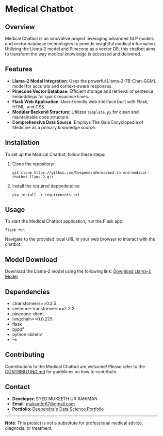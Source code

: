 # Medical Chatbot

## Overview
Medical Chatbot is an innovative project leveraging advanced NLP models and vector database technologies to provide insightful medical information. Utilizing the Llama-2 model and Pinecone as a vector DB, this chatbot aims to transform the way medical knowledge is accessed and delivered.

## Features
- **Llama-2 Model Integration**: Uses the powerful Llama-2-7B-Chat-GGML model for accurate and context-aware responses.
- **Pinecone Vector Database**: Efficient storage and retrieval of sentence embeddings for quick response times.
- **Flask Web Application**: User-friendly web interface built with Flask, HTML, and CSS.
- **Modular Backend Structure**: Utilizes `template.py` for clean and maintainable code structure.
- **Comprehensive Data Source**: Employs The Gale Encyclopedia of Medicine as a primary knowledge source.

## Installation
To set up the Medical Chatbot, follow these steps:

1. Clone the repository:
   ```
   git clone https://github.com/DeependraVerma/end-to-end-medical-chatbot-llama-2.git
   ```
2. Install the required dependencies:
   ```
   pip install -r requirements.txt
   ```

## Usage
To start the Medical Chatbot application, run the Flask app:

```
flask run
```

Navigate to the provided local URL in your web browser to interact with the chatbot.

## Model Download
Download the Llama-2 model using the following link:
[Download Llama-2 Model](https://huggingface.co/TheBloke/Llama-2-7B-Chat-GGML/blob/main/llama-2-7b-chat.ggmlv3.q4_0.bin)

## Dependencies
- ctransformers==0.2.5
- sentence-transformers==2.2.2
- pinecone-client
- langchain==0.0.225
- flask
- pypdf
- python-dotenv
- -e .

## Contributing
Contributions to the Medical Chatbot are welcome! Please refer to the [CONTRIBUTING.md](CONTRIBUTING.md) for guidelines on how to contribute.

## Contact
- **Developer**: SYED MUKEETH UR RAHIMAN
- **Email**: mukeethr67@gmail.com
- **Portfolio**: [Deependra's Data Science Portfolio](https://mukheeth.github.io/)
 
 

---
**Note**: This project is not a substitute for professional medical advice, diagnosis, or treatment.
```